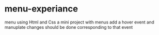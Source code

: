 # menu-experiance
menu using Html and Css
a mini project with menus
add a hover event and manuplate changes should be done corresponding to that event 

